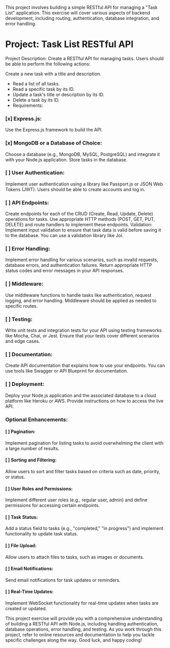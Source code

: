 This project involves building a simple RESTful API for managing a "Task List" application. This exercise will cover various aspects of backend development, including routing, authentication, database integration, and error handling.

# Project: Task List RESTful API

Project Description:
Create a RESTful API for managing tasks. Users should be able to perform the following actions:

Create a new task with a title and description.

- Read a list of all tasks.
- Read a specific task by its ID.
- Update a task's title or description by its ID.
- Delete a task by its ID.
- Requirements:

### [x] Express.js:

Use the Express.js framework to build the API.

### [x] MongoDB or a Database of Choice:

Choose a database (e.g., MongoDB, MySQL, PostgreSQL) and integrate it with your Node.js application. Store tasks in the database.

### [ ] User Authentication:

Implement user authentication using a library like Passport.js or JSON Web Tokens (JWT). Users should be able to create accounts and log in.

### [ ] API Endpoints:

Create endpoints for each of the CRUD (Create, Read, Update, Delete) operations for tasks.
Use appropriate HTTP methods (POST, GET, PUT, DELETE) and route handlers to implement these endpoints.
Validation: Implement input validation to ensure that task data is valid before saving it to the database. You can use a validation library like Joi.

### [ ] Error Handling:

Implement error handling for various scenarios, such as invalid requests, database errors, and authentication failures. Return appropriate HTTP status codes and error messages in your API responses.

### [ ] Middleware:

Use middleware functions to handle tasks like authentication, request logging, and error handling. Middleware should be applied as needed to specific routes.

### [ ] Testing:

Write unit tests and integration tests for your API using testing frameworks like Mocha, Chai, or Jest. Ensure that your tests cover different scenarios and edge cases.

### [ ] Documentation:

Create API documentation that explains how to use your endpoints. You can use tools like Swagger or API Blueprint for documentation.

### [ ] Deployment:

Deploy your Node.js application and the associated database to a cloud platform like Heroku or AWS. Provide instructions on how to access the live API.

### Optional Enhancements:

#### [ ] Pagination:

Implement pagination for listing tasks to avoid overwhelming the client with a large number of results.

#### [ ] Sorting and Filtering:

Allow users to sort and filter tasks based on criteria such as date, priority, or status.

#### [ ] User Roles and Permissions:

Implement different user roles (e.g., regular user, admin) and define permissions for accessing certain endpoints.

#### [ ] Task Status:

Add a status field to tasks (e.g., "completed," "in progress") and implement functionality to update task status.

#### [ ] File Upload:

Allow users to attach files to tasks, such as images or documents.

#### [ ] Email Notifications:

Send email notifications for task updates or reminders.

#### [ ] Real-Time Updates:

Implement WebSocket functionality for real-time updates when tasks are created or updated.

This project exercise will provide you with a comprehensive understanding of building a RESTful API with Node.js, including handling authentication, database operations, error handling, and testing. As you work through this project, refer to online resources and documentation to help you tackle specific challenges along the way. Good luck, and happy coding!
